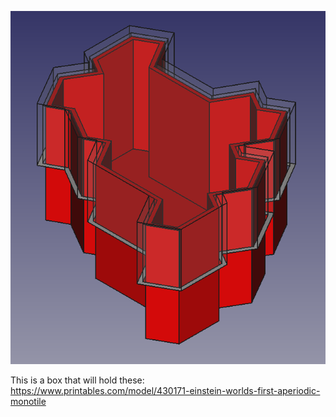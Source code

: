 ![](Holder%20for%20einstein%20aperiodic%20monotile.png)

This is a box that will hold these: https://www.printables.com/model/430171-einstein-worlds-first-aperiodic-monotile

